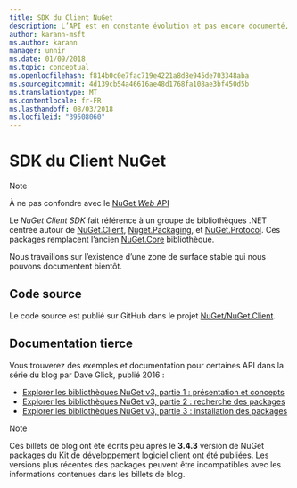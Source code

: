 ```yaml
---
title: SDK du Client NuGet
description: L’API est en constante évolution et pas encore documenté, mais les exemples sont disponibles sur le blog de Dave Glick.
author: karann-msft
ms.author: karann
manager: unnir
ms.date: 01/09/2018
ms.topic: conceptual
ms.openlocfilehash: f814b0c0e7fac719e4221a8d8e945de703348aba
ms.sourcegitcommit: 4d139cb54a46616ae48d1768fa108ae3bf450d5b
ms.translationtype: MT
ms.contentlocale: fr-FR
ms.lasthandoff: 08/03/2018
ms.locfileid: "39508060"
---
```

# <a name="nuget-client-sdk"></a>SDK du Client NuGet

> [!Note]
> À ne pas confondre avec le [NuGet *Web* API](https://docs.microsoft.com/en-us/nuget/api/overview)

Le *NuGet Client SDK* fait référence à un groupe de bibliothèques .NET centrée autour de [NuGet.Client](https://www.nuget.org/packages/NuGet.Client), [Nuget.Packaging](https://www.nuget.org/packages/NuGet.Packaging), et [NuGet.Protocol](https://www.nuget.org/packages/NuGet.Protocol). Ces packages remplacent l’ancien [NuGet.Core](https://www.nuget.org/packages/NuGet.Core/) bibliothèque.

Nous travaillons sur l’existence d’une zone de surface stable qui nous pouvons documentent bientôt.

## <a name="source-code"></a>Code source

Le code source est publié sur GitHub dans le projet [NuGet/NuGet.Client](https://github.com/NuGet/NuGet.Client).

## <a name="third-party-documentation"></a>Documentation tierce

Vous trouverez des exemples et documentation pour certaines API dans la série du blog par Dave Glick, publié 2016 :

- [Explorer les bibliothèques NuGet v3, partie 1 : présentation et concepts](http://daveaglick.com/posts/exploring-the-nuget-v3-libraries-part-1)
- [Explorer les bibliothèques NuGet v3, partie 2 : recherche des packages](http://daveaglick.com/posts/exploring-the-nuget-v3-libraries-part-2)
- [Explorer les bibliothèques NuGet v3, partie 3 : installation des packages](http://daveaglick.com/posts/exploring-the-nuget-v3-libraries-part-3)

> [!Note]
> Ces billets de blog ont été écrits peu après le **3.4.3** version de NuGet packages du Kit de développement logiciel client ont été publiées.
> Les versions plus récentes des packages peuvent être incompatibles avec les informations contenues dans les billets de blog.
